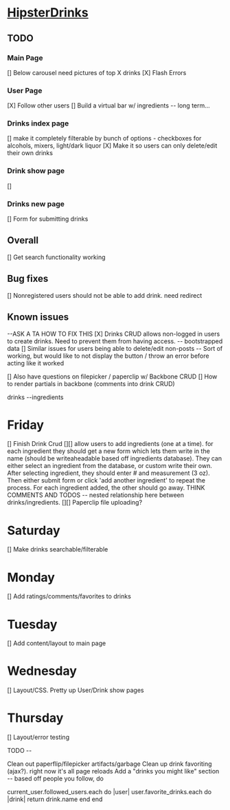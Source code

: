 # [HipsterDrinks](http://www.hipsterdrinks.com)

## TODO

### Main Page
[] Below carousel need pictures of top X drinks
[X] Flash Errors

### User Page
[X] Follow other users
[] Build a virtual bar w/ ingredients -- long term...

### Drinks index page
[] make it completely filterable by bunch of options - checkboxes for alcohols, mixers, light/dark liquor
[X] Make it so users can only delete/edit their own drinks

### Drink show page
[]

### Drinks new page
[] Form for submitting drinks

## Overall
[] Get search functionality working

## Bug fixes
[] Nonregistered users should not be able to add drink. need redirect

## Known issues
--ASK A TA HOW TO FIX THIS
[X] Drinks CRUD allows non-logged in users to create drinks. Need to prevent them from having access. -- bootstrapped data
[] Similar issues for users being able to delete/edit non-posts
-- Sort of working, but would like to not display the button / throw an error before acting like it worked

[] Also have questions on filepicker / paperclip w/ Backbone CRUD
[] How to render partials in backbone (comments into drink CRUD)


drinks
--ingredients


# Friday
[] Finish Drink Crud
[][] allow users to add ingredients (one at a time). for each ingredient they should get a new form which lets them write in the name (should be writeaheadable based off ingredients database). They can either select an ingredient from the database, or custom write their own. After selecting ingredient, they should enter # and measurement (3 oz). Then either submit form or click 'add another ingredient' to repeat the process. For each ingredient added, the other should go away. THINK COMMENTS AND TODOS -- nested relationship here between drinks/ingredients.
[][] Paperclip file uploading?

# Saturday
[] Make drinks searchable/filterable

# Monday
[] Add ratings/comments/favorites to drinks

# Tuesday
[] Add content/layout to main page

# Wednesday
[] Layout/CSS. Pretty up User/Drink show pages

# Thursday
[] Layout/error testing


TODO --

Clean out paperflip/filepicker artifacts/garbage
Clean up drink favoriting (ajax?). right now it's all page reloads
Add a "drinks you might like" section -- based off people you follow, do 

current_user.followed_users.each do |user| 
	user.favorite_drinks.each do |drink|
		return drink.name
	end
end